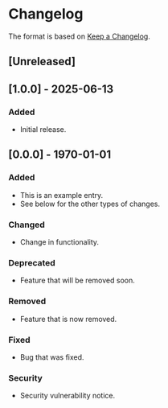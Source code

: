# Changelog

The format is based on [Keep a Changelog](https://keepachangelog.com/en/1.0.0/).

## [Unreleased]

## [1.0.0] - 2025-06-13

### Added

- Initial release.

## [0.0.0] - 1970-01-01

### Added

- This is an example entry.
- See below for the other types of changes.

### Changed

- Change in functionality.

### Deprecated

- Feature that will be removed soon.

### Removed

- Feature that is now removed.

### Fixed

- Bug that was fixed.

### Security

- Security vulnerability notice.
